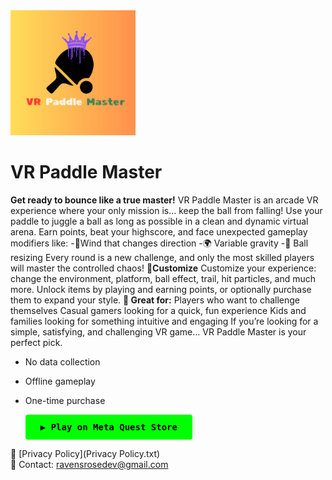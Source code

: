<img src="logo.png" alt="Logo" width="200"/>

# VR Paddle Master

**Get ready to bounce like a true master!**
VR Paddle Master is an arcade VR experience where your only mission is… keep the ball from falling!
Use your paddle to juggle a ball as long as possible in a clean and dynamic virtual arena. Earn points, beat your highscore, and face unexpected gameplay modifiers like:
 -🍃Wind that changes direction
 -🌍 Variable gravity
 -🔻 Ball resizing
Every round is a new challenge, and only the most skilled players will master the controlled chaos!
**🎨Customize**
Customize your experience: change the environment, platform, ball effect, trail, hit particles, and much more. Unlock items by playing and earning points, or optionally purchase them to expand your style.
**🔁 Great for:**
Players who want to challenge themselves
Casual gamers looking for a quick, fun experience
Kids and families looking for something intuitive and engaging
If you’re looking for a simple, satisfying, and challenging VR game... VR Paddle Master is your perfect pick.

- No data collection
- Offline gameplay
- One-time purchase

  <p>
  <a href="https://www.meta.com/experiences/vr/1234567890" target="_blank" style="
    display: inline-block;
    background-color: #00ff00;
    color: black;
    padding: 12px 24px;
    font-weight: bold;
    border-radius: 4px;
    text-decoration: none;
    font-family: monospace;
  ">
    ▶️ Play on Meta Quest Store
  </a>
</p>

📜 [Privacy Policy](Privacy Policy.txt)  
📧 Contact: ravensrosedev@gmail.com
